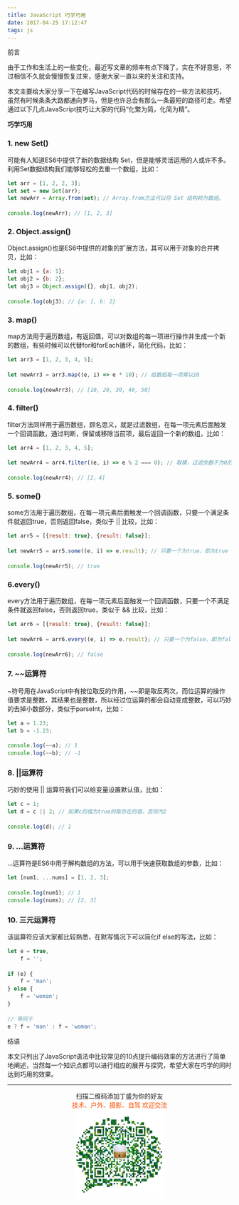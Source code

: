 ```yaml
---
title: JavaScript 巧学巧用
date: 2017-04-25 17:12:47
tags: js
---
```


前言

由于工作和生活上的一些变化，最近写文章的频率有点下降了，实在不好意思，不过相信不久就会慢慢恢复过来，感谢大家一直以来的关注和支持。

本文主要给大家分享一下在编写JavaScript代码的时候存在的一些方法和技巧，虽然有时候条条大路都通向罗马，但是也许总会有那么一条最短的路径可走。希望通过以下几点JavaScript技巧让大家的代码“化繁为简，化简为精”。
<!--more-->
**巧学巧用**

### 1. new Set()

可能有人知道ES6中提供了新的数据结构 Set，但是能够灵活运用的人或许不多。利用Set数据结构我们能够轻松的去重一个数组，比如：


``` javascript
let arr = [1, 2, 2, 3];
let set = new Set(arr);
let newArr = Array.from(set); // Array.from方法可以将 Set 结构转为数组。

console.log(newArr); // [1, 2, 3]
```
### 2. Object.assign()

Object.assign()也是ES6中提供的对象的扩展方法，其可以用于对象的合并拷贝，比如：


```javascript
let obj1 = {a: 1};
let obj2 = {b: 2};
let obj3 = Object.assign({}, obj1, obj2);

console.log(obj3); // {a: 1, b: 2}
```
### 3. map()

map方法用于遍历数组，有返回值，可以对数组的每一项进行操作并生成一个新的数组，有些时候可以代替for和forEach循环，简化代码，比如：


```javascript
let arr3 = [1, 2, 3, 4, 5];

let newArr3 = arr3.map((e, i) => e * 10); // 给数组每一项乘以10

console.log(newArr3); // [10, 20, 30, 40, 50]
```
### 4. filter()

filter方法同样用于遍历数组，顾名思义，就是过滤数组，在每一项元素后面触发一个回调函数，通过判断，保留或移除当前项，最后返回一个新的数组，比如：


```js
let arr4 = [1, 2, 3, 4, 5];

let newArr4 = arr4.filter((e, i) => e % 2 === 0); // 取模，过滤余数不为0的数

console.log(newArr4); // [2，4]
```
### 5. some()

some方法用于遍历数组，在每一项元素后面触发一个回调函数，只要一个满足条件就返回true，否则返回false，类似于 || 比较，比如：

```js
let arr5 = [{result: true}, {result: false}];

let newArr5 = arr5.some((e, i) => e.result); // 只要一个为true，即为true

console.log(newArr5); // true
```
### 6.every()

every方法用于遍历数组，在每一项元素后面触发一个回调函数，只要一个不满足条件就返回false，否则返回true，类似于 && 比较，比如：


```javascript
let arr6 = [{result: true}, {result: false}];

let newArr6 = arr6.every((e, i) => e.result); // 只要一个为false，即为false

console.log(newArr6); // false
```
### 7. ~~运算符

~符号用在JavaScript中有按位取反的作用，~~即是取反两次，而位运算的操作值要求是整数，其结果也是整数，所以经过位运算的都会自动变成整数，可以巧妙的去掉小数部分，类似于parseInt，比如：


```javascript
let a = 1.23;
let b = -1.23;

console.log(~~a); // 1
console.log(~~b); // -1
```
### 8. ||运算符

巧妙的使用 || 运算符我们可以给变量设置默认值，比如：


```javascript
let c = 1;
let d = c || 2; // 如果c的值为true则取存在的值，否则为2

console.log(d); // 1
```
### 9. ...运算符

...运算符是ES6中用于解构数组的方法，可以用于快速获取数组的参数，比如：


```javascript
let [num1, ...nums] = [1, 2, 3];

console.log(num1); // 1
console.log(nums); // [2, 3]
```
### 10. 三元运算符

该运算符应该大家都比较熟悉，在默写情况下可以简化if else的写法，比如：


```javascript
let e = true,
    f = '';

if (e) {
    f = 'man';
} else {
    f = 'woman';
}

// 等同于
e ? f = 'man' : f = 'woman';
```
结语

本文只列出了JavaScript语法中比较常见的10点提升编码效率的方法进行了简单地阐述，当然每一个知识点都可以进行相应的展开与探究，希望大家在巧学的同时达到巧用的效果。

-------
<div  align=center>
    <center> 扫描二维码添加丁盛为你的好友</center ><center><font color=#f75000 size=>技术、户外、摄影、自驾 欢迎交流</font><center><img width='40%' align='center' src='/uploads/wechat-qcode.jpg
'>
</div>

